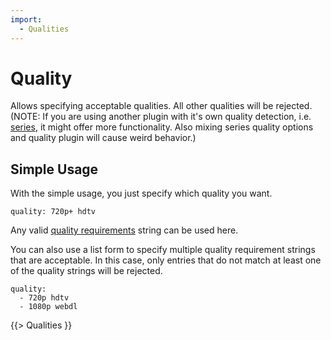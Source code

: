 ```yaml
---
import:
  - Qualities
---
```


# Quality
Allows specifying acceptable qualities. All other qualities will be rejected. (NOTE: If you are using another plugin with it's own quality detection, i.e. [series](/series), it might offer more functionality. Also mixing series quality options and quality plugin will cause weird behavior.)

## Simple Usage
With the simple usage, you just specify which quality you want.

```
quality: 720p+ hdtv
```

Any valid [quality requirements](/Plugins/quality#Requirements) string can be used here.

You can also use a list form to specify multiple quality requirement strings that are acceptable. In this case, only entries that do not match at least one of the quality strings will be rejected.

```
quality:
  - 720p hdtv
  - 1080p webdl
```


{{> Qualities }}

